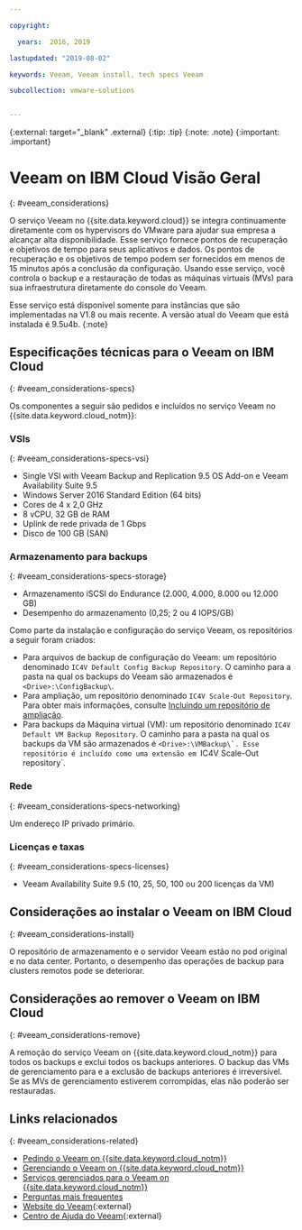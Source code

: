```yaml
---

copyright:

  years:  2016, 2019

lastupdated: "2019-08-02"

keywords: Veeam, Veeam install, tech specs Veeam

subcollection: vmware-solutions


---
```


{:external: target="_blank" .external}
{:tip: .tip}
{:note: .note}
{:important: .important}

# Veeam on IBM Cloud Visão Geral
{: #veeam_considerations}

O serviço Veeam no {{site.data.keyword.cloud}} se integra continuamente diretamente com os hypervisors do VMware para ajudar sua empresa a alcançar alta disponibilidade. Esse serviço fornece pontos de recuperação e objetivos de tempo para seus aplicativos e dados. Os pontos de recuperação e os objetivos de tempo podem ser fornecidos em menos de 15 minutos após a conclusão da configuração. Usando esse serviço, você controla o backup e a restauração de todas as máquinas virtuais (MVs) para sua infraestrutura diretamente do console do Veeam.

Esse serviço está disponível somente para instâncias que são implementadas na V1.8 ou mais recente. A versão atual do Veeam que está instalada é 9.5u4b.
{:note}

## Especificações técnicas para o Veeam on IBM Cloud
{: #veeam_considerations-specs}

Os componentes a seguir são pedidos e incluídos no serviço Veeam no {{site.data.keyword.cloud_notm}}:

### VSIs
{: #veeam_considerations-specs-vsi}

* Single VSI with Veeam Backup and Replication 9.5 OS Add-on e Veeam Availability Suite 9.5
* Windows Server 2016 Standard Edition (64 bits)
* Cores de 4 x 2,0 GHz
* 8 vCPU, 32 GB de RAM
* Uplink de rede privada de 1 Gbps
* Disco de 100 GB (SAN)

### Armazenamento para backups
{: #veeam_considerations-specs-storage}

* Armazenamento iSCSI do Endurance (2.000, 4.000, 8.000 ou 12.000 GB)
* Desempenho do armazenamento (0,25; 2 ou 4 IOPS/GB)

Como parte da instalação e configuração do serviço Veeam, os repositórios a seguir foram criados:
* Para arquivos de backup de configuração do Veeam: um repositório denominado `IC4V Default Config Backup Repository`. O caminho para a pasta na qual os backups do Veeam são armazenados é `<Drive>:\ConfigBackup\`.
* Para ampliação, um repositório denominado `IC4V Scale-Out Repository`. Para obter mais informações, consulte [Incluindo um repositório de ampliação](/docs/services/vmwaresolutions/services?topic=vmware-solutions-icos_ordering#icos_ordering-scale-repo).
* Para backups da Máquina virtual (VM): um repositório denominado ``IC4V Default VM Backup Repository``. O caminho para a pasta na qual os backups da VM são armazenados é ``<Drive>:\VMBackup\`. Esse repositório é incluído como uma extensão em ``IC4V Scale-Out repository`.

### Rede
{: #veeam_considerations-specs-networking}

Um endereço IP privado primário.

### Licenças e taxas
{: #veeam_considerations-specs-licenses}

* Veeam Availability Suite 9.5 (10, 25, 50, 100 ou 200 licenças da VM)

## Considerações ao instalar o Veeam on IBM Cloud
{: #veeam_considerations-install}

O repositório de armazenamento e o servidor Veeam estão no pod original e no data center. Portanto, o desempenho das operações de backup para clusters remotos pode se deteriorar.

## Considerações ao remover o Veeam on IBM Cloud
{: #veeam_considerations-remove}

A remoção do serviço Veeam on {{site.data.keyword.cloud_notm}} para todos os backups e exclui todos os backups anteriores. O backup das VMs de gerenciamento para e a exclusão de backups anteriores é irreversível. Se as MVs de gerenciamento estiverem corrompidas, elas não poderão ser restauradas.

## Links relacionados
{: #veeam_considerations-related}

* [Pedindo o Veeam on {{site.data.keyword.cloud_notm}}](/docs/services/vmwaresolutions/services?topic=vmware-solutions-veeam_ordering)
* [Gerenciando o Veeam on {{site.data.keyword.cloud_notm}}](/docs/services/vmwaresolutions/services?topic=vmware-solutions-managingveeam)
* [Serviços gerenciados para o Veeam on {{site.data.keyword.cloud_notm}}](/docs/services/vmwaresolutions/services?topic=vmware-solutions-managing_veeam_services)
* [Perguntas mais frequentes](/docs/services/vmwaresolutions/vmonic?topic=vmware-solutions-faq)
* [Website do Veeam](https://www.veeam.com/){:external}
* [Centro de Ajuda do Veeam](https://www.veeam.com/documentation-guides-datasheets.html){:external}
